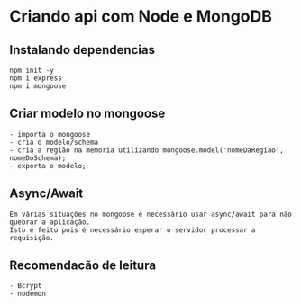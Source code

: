 # Criando api com Node e MongoDB

## Instalando dependencias
    npm init -y
    npm i express
    npm i mongoose

## Criar modelo no mongoose
    - importa o mongoose
    - cria o modelo/schema
    - cria a região na memoria utilizando mongoose.model('nomeDaRegiao', nomeDoSchema);
    - exporta o modelo;

## Async/Await
    Em várias situações no mongoose é necessário usar async/await para não quebrar a aplicação.
    Isto é feito pois é necessário esperar o servidor processar a requisição.

## Recomendacão de leitura
    - Bcrypt
    - nodemon